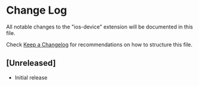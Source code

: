 # Change Log

All notable changes to the "ios-device" extension will be documented in this file.

Check [Keep a Changelog](http://keepachangelog.com/) for recommendations on how to structure this file.

## [Unreleased]

- Initial release